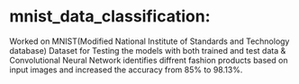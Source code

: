 # mnist_data_classification:

Worked on MNIST(Modified National Institute of Standards and Technology database) Dataset for Testing the models with both trained and test data \& Convolutional Neural Network identifies diffrent fashion products based on input images and increased the accuracy from 85\% to 98.13\%.
